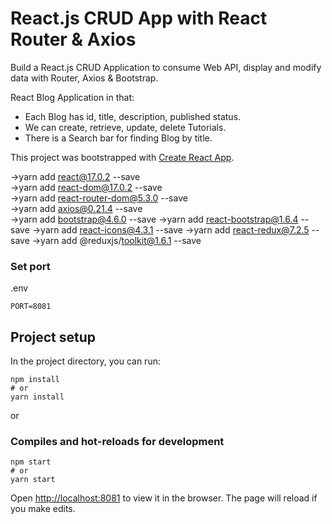 # React.js CRUD App with React Router & Axios

Build a React.js CRUD Application to consume Web API, display and modify data with Router, Axios & Bootstrap.

React Blog Application in that:
- Each Blog has id, title, description, published status.
- We can create, retrieve, update, delete Tutorials.
- There is a Search bar for finding Blog by title.

This project was bootstrapped with [Create React App](https://github.com/facebook/create-react-app).

 ->yarn add react@17.0.2 --save  
 ->yarn add react-dom@17.0.2 --save  
 ->yarn add react-router-dom@5.3.0 --save  
 ->yarn add axios@0.21.4 --save  
 ->yarn add bootstrap@4.6.0 --save
 ->yarn add react-bootstrap@1.6.4 --save
 ->yarn add react-icons@4.3.1 --save 
 ->yarn add react-redux@7.2.5 --save 
 ->yarn add @reduxjs/toolkit@1.6.1 --save 

### Set port
.env
```
PORT=8081
```
## Project setup
In the project directory, you can run:
```
npm install
# or
yarn install
```
or
### Compiles and hot-reloads for development
```
npm start
# or
yarn start
```
Open [http://localhost:8081](http://localhost:8081) to view it in the browser.
The page will reload if you make edits.